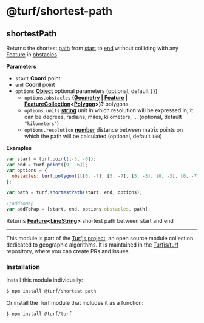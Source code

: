 # @turf/shortest-path

<!-- Generated by documentation.js. Update this documentation by updating the source code. -->

## shortestPath

Returns the shortest [path](http://geojson.org/geojson-spec.html#linestring) from [start](http://geojson.org/geojson-spec.html#point) to [end](http://geojson.org/geojson-spec.html#point) without colliding with
any [Feature](http://geojson.org/geojson-spec.html#feature-objects) in [ obstacles](FeatureCollection<Polygon>)

**Parameters**

-   `start` **Coord** point
-   `end` **Coord** point
-   `options` **[Object](https://developer.mozilla.org/en-US/docs/Web/JavaScript/Reference/Global_Objects/Object)** optional parameters (optional, default `{}`)
    -   `options.obstacles` **([Geometry](http://geojson.org/geojson-spec.html#geometry) \| [Feature](http://geojson.org/geojson-spec.html#feature-objects) \| [FeatureCollection](http://geojson.org/geojson-spec.html#feature-collection-objects)&lt;[Polygon](http://geojson.org/geojson-spec.html#polygon)>)?** polygons
    -   `options.units` **[string](https://developer.mozilla.org/en-US/docs/Web/JavaScript/Reference/Global_Objects/String)** unit in which resolution will be expressed in; it can be degrees, radians, miles, kilometers, ... (optional, default `"kilometers"`)
    -   `options.resolution` **[number](https://developer.mozilla.org/en-US/docs/Web/JavaScript/Reference/Global_Objects/Number)** distance between matrix points on which the path will be calculated (optional, default `100`)

**Examples**

```javascript
var start = turf.point([-5, -6]);
var end = turf.point([9, -6]);
var options = {
  obstacles: turf.polygon([[[0, -7], [5, -7], [5, -3], [0, -3], [0, -7]]])
};

var path = turf.shortestPath(start, end, options);

//addToMap
var addToMap = [start, end, options.obstacles, path];
```

Returns **[Feature](http://geojson.org/geojson-spec.html#feature-objects)&lt;[LineString](http://geojson.org/geojson-spec.html#linestring)>** shortest path between start and end

<!-- This file is automatically generated. Please don't edit it directly:
if you find an error, edit the source file (likely index.js), and re-run
./scripts/generate-readmes in the turf project. -->

---

This module is part of the [Turfjs project](http://turfjs.org/), an open source
module collection dedicated to geographic algorithms. It is maintained in the
[Turfjs/turf](https://github.com/Turfjs/turf) repository, where you can create
PRs and issues.

### Installation

Install this module individually:

```sh
$ npm install @turf/shortest-path
```

Or install the Turf module that includes it as a function:

```sh
$ npm install @turf/turf
```
